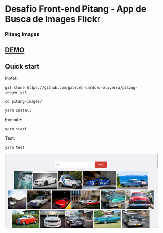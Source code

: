 # Desafio Front-end Pitang - App de Busca de Images Flickr

### Pitang Images

## <a href="https://pitang-images.netlify.app">DEMO</a>

## Quick start

Install:

```
git clone https://github.com/gabriel-cardoso-oliveira/pitang-images.git
```
```
cd pitang-images/
```
```
yarn install
```

Execute:

```
yarn start
```

Test:

```
yarn test
```

<p align="center">
  <img src="./src/assets/img/home.png" />
</p>
